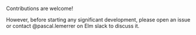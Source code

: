 Contributions are welcome!

However, before starting any significant development, please open an issue or contact @pascal.lemerrer on Elm slack 
to discuss it.